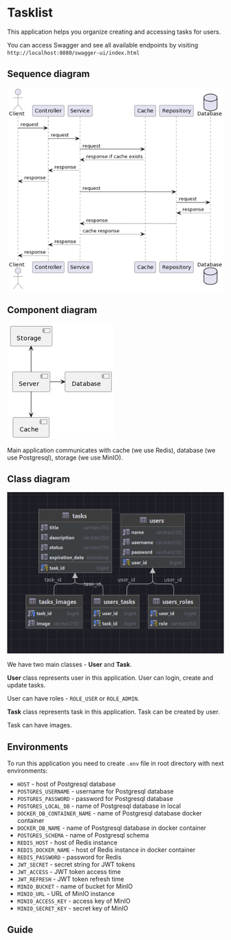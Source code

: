 # Tasklist

This application helps you organize creating and accessing tasks for users.

You can access Swagger and see all available endpoints by visiting `http://localhost:8080/swagger-ui/index.html`

## Sequence diagram

![Sequence diagram](docs/sequence-diagram.png)

## Component diagram

![Component diagram](docs/component-diagram.png)

Main application communicates with cache (we use Redis), database (we use Postgresql), storage (we use MinIO).

## Class diagram

![Class diagram](docs/class-diagram.png)

We have two main classes - **User** and **Task**.

**User** class represents user in this application. User can login, create and update tasks.

User can have roles - `ROLE_USER` or `ROLE_ADMIN`.

**Task** class represents task in this application. Task can be created by user.

Task can have images.

## Environments

To run this application you need to create `.env` file in root directory with next environments:

- `HOST` - host of Postgresql database
- `POSTGRES_USERNAME` - username for Postgresql database
- `POSTGRES_PASSWORD` - password for Postgresql database
- `POSTGRES_LOCAL_DB` - name of Postgresql database in local
- `DOCKER_DB_CONTAINER_NAME` - name of Postgresql database docker container
- `DOCKER_DB_NAME` - name of Postgresql database in docker container
- `POSTGRES_SCHEMA` - name of Postgresql schema
- `REDIS_HOST` - host of Redis instance
- `REDIS_DOCKER_NAME` - host of Redis instance in docker container
- `REDIS_PASSWORD` - password for Redis
- `JWT_SECRET` - secret string for JWT tokens
- `JWT_ACCESS` - JWT token access time
- `JWT_REFRESH` - JWT token refresh time
- `MINIO_BUCKET` - name of bucket for MinIO
- `MINIO_URL` - URL of MinIO instance
- `MINIO_ACCESS_KEY` - access key of MinIO
- `MINIO_SECRET_KEY` - secret key of MinIO

## Guide
